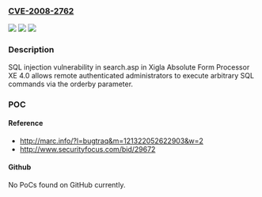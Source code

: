 ### [CVE-2008-2762](https://cve.mitre.org/cgi-bin/cvename.cgi?name=CVE-2008-2762)
![](https://img.shields.io/static/v1?label=Product&message=n%2Fa&color=blue)
![](https://img.shields.io/static/v1?label=Version&message=n%2Fa&color=blue)
![](https://img.shields.io/static/v1?label=Vulnerability&message=n%2Fa&color=brighgreen)

### Description

SQL injection vulnerability in search.asp in Xigla Absolute Form Processor XE 4.0 allows remote authenticated administrators to execute arbitrary SQL commands via the orderby parameter.

### POC

#### Reference
- http://marc.info/?l=bugtraq&m=121322052622903&w=2
- http://www.securityfocus.com/bid/29672

#### Github
No PoCs found on GitHub currently.

